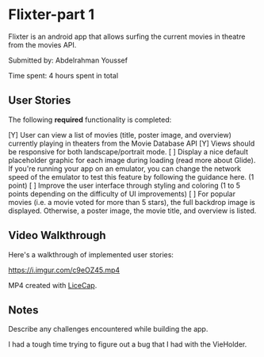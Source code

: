 # Flixter-part 1

Flixter is an android app that allows surfing the current movies in theatre from the movies API.

Submitted by: Abdelrahman Youssef

Time spent: 4 hours spent in total

## User Stories

The following **required** functionality is completed:

 [Y] User can view a list of movies (title, poster image, and overview) currently playing in theaters from the Movie Database API
 [Y] Views should be responsive for both landscape/portrait mode.
 [ ] Display a nice default placeholder graphic for each image during loading (read more about Glide). If you're running your app on an emulator, you can change the network speed of the emulator to test this feature by following the guidance here. (1 point)
 [ ] Improve the user interface through styling and coloring (1 to 5 points depending on the difficulty of UI improvements)
 [ ] For popular movies (i.e. a movie voted for more than 5 stars), the full backdrop image is displayed. Otherwise, a poster image, the movie title, and overview is listed. 


## Video Walkthrough

Here's a walkthrough of implemented user stories:

https://i.imgur.com/c9eOZ45.mp4

MP4 created with [LiceCap](http://www.cockos.com/licecap/).

## Notes

Describe any challenges encountered while building the app.

I had a tough time trying to figure out a bug that I had with the VieHolder. 
